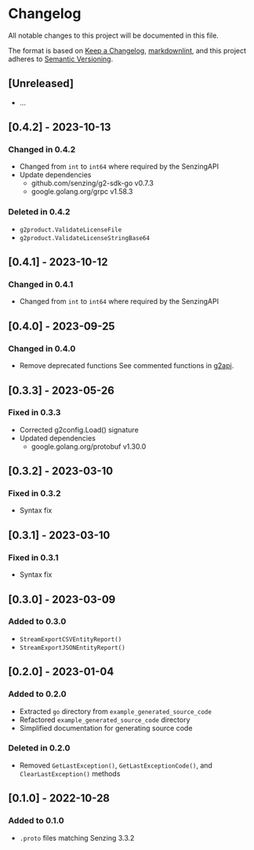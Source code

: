 # Changelog

All notable changes to this project will be documented in this file.

The format is based on [Keep a Changelog](https://keepachangelog.com/en/1.0.0/),
[markdownlint](https://dlaa.me/markdownlint/),
and this project adheres to [Semantic Versioning](https://semver.org/spec/v2.0.0.html).

## [Unreleased]

- ...

## [0.4.2] - 2023-10-13

### Changed in 0.4.2

- Changed from `int` to `int64` where required by the SenzingAPI
- Update dependencies
  - github.com/senzing/g2-sdk-go v0.7.3
  - google.golang.org/grpc v1.58.3

### Deleted in 0.4.2

- `g2product.ValidateLicenseFile`
- `g2product.ValidateLicenseStringBase64`

## [0.4.1] - 2023-10-12

### Changed in 0.4.1

- Changed from `int` to `int64` where required by the SenzingAPI

## [0.4.0] - 2023-09-25

### Changed in 0.4.0

- Remove deprecated functions
  See commented functions in [g2api](https://github.com/Senzing/g2-sdk-go/blob/495326c4451851f9e9a04ac23a150b3d48bc2ad1/g2api/main.go).

## [0.3.3] - 2023-05-26

### Fixed in 0.3.3

- Corrected g2config.Load() signature
- Updated dependencies
  - google.golang.org/protobuf v1.30.0

## [0.3.2] - 2023-03-10

### Fixed in 0.3.2

- Syntax fix

## [0.3.1] - 2023-03-10

### Fixed in 0.3.1

- Syntax fix

## [0.3.0] - 2023-03-09

### Added to 0.3.0

- `StreamExportCSVEntityReport()`
- `StreamExportJSONEntityReport()`

## [0.2.0] - 2023-01-04

### Added to 0.2.0

- Extracted `go` directory from `example_generated_source_code`
- Refactored `example_generated_source_code` directory
- Simplified documentation for generating source code

### Deleted in 0.2.0

- Removed `GetLastException()`, `GetLastExceptionCode()`, and `ClearLastException()` methods

## [0.1.0] - 2022-10-28

### Added to 0.1.0

- `.proto` files matching Senzing 3.3.2
